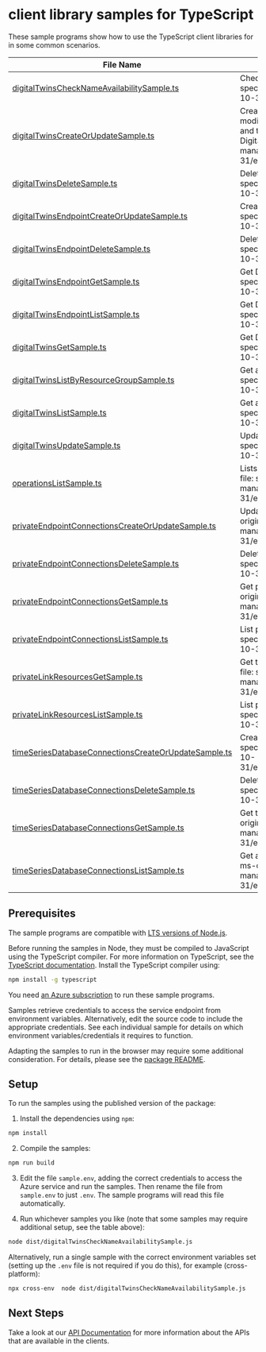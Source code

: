 # client library samples for TypeScript

These sample programs show how to use the TypeScript client libraries for in some common scenarios.

| **File Name**                                                                                             | **Description**                                                                                                                                                                                                                                                                                                                                                                                                |
| --------------------------------------------------------------------------------------------------------- | -------------------------------------------------------------------------------------------------------------------------------------------------------------------------------------------------------------------------------------------------------------------------------------------------------------------------------------------------------------------------------------------------------------- |
| [digitalTwinsCheckNameAvailabilitySample.ts][digitaltwinschecknameavailabilitysample]                     | Check if a DigitalTwinsInstance name is available. x-ms-original-file: specification/digitaltwins/resource-manager/Microsoft.DigitalTwins/stable/2022-10-31/examples/DigitalTwinsCheckNameAvailability_example.json                                                                                                                                                                                            |
| [digitalTwinsCreateOrUpdateSample.ts][digitaltwinscreateorupdatesample]                                   | Create or update the metadata of a DigitalTwinsInstance. The usual pattern to modify a property is to retrieve the DigitalTwinsInstance and security metadata, and then combine them with the modified values in a new body to update the DigitalTwinsInstance. x-ms-original-file: specification/digitaltwins/resource-manager/Microsoft.DigitalTwins/stable/2022-10-31/examples/DigitalTwinsPut_example.json |
| [digitalTwinsDeleteSample.ts][digitaltwinsdeletesample]                                                   | Delete a DigitalTwinsInstance. x-ms-original-file: specification/digitaltwins/resource-manager/Microsoft.DigitalTwins/stable/2022-10-31/examples/DigitalTwinsDelete_example.json                                                                                                                                                                                                                               |
| [digitalTwinsEndpointCreateOrUpdateSample.ts][digitaltwinsendpointcreateorupdatesample]                   | Create or update DigitalTwinsInstance endpoint. x-ms-original-file: specification/digitaltwins/resource-manager/Microsoft.DigitalTwins/stable/2022-10-31/examples/DigitalTwinsEndpointPut_example.json                                                                                                                                                                                                         |
| [digitalTwinsEndpointDeleteSample.ts][digitaltwinsendpointdeletesample]                                   | Delete a DigitalTwinsInstance endpoint. x-ms-original-file: specification/digitaltwins/resource-manager/Microsoft.DigitalTwins/stable/2022-10-31/examples/DigitalTwinsEndpointDelete_example.json                                                                                                                                                                                                              |
| [digitalTwinsEndpointGetSample.ts][digitaltwinsendpointgetsample]                                         | Get DigitalTwinsInstances Endpoint. x-ms-original-file: specification/digitaltwins/resource-manager/Microsoft.DigitalTwins/stable/2022-10-31/examples/DigitalTwinsEndpointGet_example.json                                                                                                                                                                                                                     |
| [digitalTwinsEndpointListSample.ts][digitaltwinsendpointlistsample]                                       | Get DigitalTwinsInstance Endpoints. x-ms-original-file: specification/digitaltwins/resource-manager/Microsoft.DigitalTwins/stable/2022-10-31/examples/DigitalTwinsEndpointsGet_example.json                                                                                                                                                                                                                    |
| [digitalTwinsGetSample.ts][digitaltwinsgetsample]                                                         | Get DigitalTwinsInstances resource. x-ms-original-file: specification/digitaltwins/resource-manager/Microsoft.DigitalTwins/stable/2022-10-31/examples/DigitalTwinsGet_example.json                                                                                                                                                                                                                             |
| [digitalTwinsListByResourceGroupSample.ts][digitaltwinslistbyresourcegroupsample]                         | Get all the DigitalTwinsInstances in a resource group. x-ms-original-file: specification/digitaltwins/resource-manager/Microsoft.DigitalTwins/stable/2022-10-31/examples/DigitalTwinsListByResourceGroup_example.json                                                                                                                                                                                          |
| [digitalTwinsListSample.ts][digitaltwinslistsample]                                                       | Get all the DigitalTwinsInstances in a subscription. x-ms-original-file: specification/digitaltwins/resource-manager/Microsoft.DigitalTwins/stable/2022-10-31/examples/DigitalTwinsList_example.json                                                                                                                                                                                                           |
| [digitalTwinsUpdateSample.ts][digitaltwinsupdatesample]                                                   | Update metadata of DigitalTwinsInstance. x-ms-original-file: specification/digitaltwins/resource-manager/Microsoft.DigitalTwins/stable/2022-10-31/examples/DigitalTwinsPatch_example.json                                                                                                                                                                                                                      |
| [operationsListSample.ts][operationslistsample]                                                           | Lists all of the available DigitalTwins service REST API operations. x-ms-original-file: specification/digitaltwins/resource-manager/Microsoft.DigitalTwins/stable/2022-10-31/examples/DigitalTwinsOperationsList_example.json                                                                                                                                                                                 |
| [privateEndpointConnectionsCreateOrUpdateSample.ts][privateendpointconnectionscreateorupdatesample]       | Update the status of a private endpoint connection with the given name. x-ms-original-file: specification/digitaltwins/resource-manager/Microsoft.DigitalTwins/stable/2022-10-31/examples/PrivateEndpointConnectionPut_example.json                                                                                                                                                                            |
| [privateEndpointConnectionsDeleteSample.ts][privateendpointconnectionsdeletesample]                       | Delete private endpoint connection with the specified name. x-ms-original-file: specification/digitaltwins/resource-manager/Microsoft.DigitalTwins/stable/2022-10-31/examples/PrivateEndpointConnectionDelete_example.json                                                                                                                                                                                     |
| [privateEndpointConnectionsGetSample.ts][privateendpointconnectionsgetsample]                             | Get private endpoint connection properties for the given private endpoint. x-ms-original-file: specification/digitaltwins/resource-manager/Microsoft.DigitalTwins/stable/2022-10-31/examples/PrivateEndpointConnectionByConnectionName_example.json                                                                                                                                                            |
| [privateEndpointConnectionsListSample.ts][privateendpointconnectionslistsample]                           | List private endpoint connection properties. x-ms-original-file: specification/digitaltwins/resource-manager/Microsoft.DigitalTwins/stable/2022-10-31/examples/PrivateEndpointConnectionsList_example.json                                                                                                                                                                                                     |
| [privateLinkResourcesGetSample.ts][privatelinkresourcesgetsample]                                         | Get the specified private link resource for the given Digital Twin. x-ms-original-file: specification/digitaltwins/resource-manager/Microsoft.DigitalTwins/stable/2022-10-31/examples/PrivateLinkResourcesByGroupId_example.json                                                                                                                                                                               |
| [privateLinkResourcesListSample.ts][privatelinkresourceslistsample]                                       | List private link resources for given Digital Twin. x-ms-original-file: specification/digitaltwins/resource-manager/Microsoft.DigitalTwins/stable/2022-10-31/examples/PrivateLinkResourcesList_example.json                                                                                                                                                                                                    |
| [timeSeriesDatabaseConnectionsCreateOrUpdateSample.ts][timeseriesdatabaseconnectionscreateorupdatesample] | Create or update a time series database connection. x-ms-original-file: specification/digitaltwins/resource-manager/Microsoft.DigitalTwins/stable/2022-10-31/examples/TimeSeriesDatabaseConnectionsPut_WithUserIdentity_example.json                                                                                                                                                                           |
| [timeSeriesDatabaseConnectionsDeleteSample.ts][timeseriesdatabaseconnectionsdeletesample]                 | Delete a time series database connection. x-ms-original-file: specification/digitaltwins/resource-manager/Microsoft.DigitalTwins/stable/2022-10-31/examples/TimeSeriesDatabaseConnectionsDelete_example.json                                                                                                                                                                                                   |
| [timeSeriesDatabaseConnectionsGetSample.ts][timeseriesdatabaseconnectionsgetsample]                       | Get the description of an existing time series database connection. x-ms-original-file: specification/digitaltwins/resource-manager/Microsoft.DigitalTwins/stable/2022-10-31/examples/TimeSeriesDatabaseConnectionsGet_example.json                                                                                                                                                                            |
| [timeSeriesDatabaseConnectionsListSample.ts][timeseriesdatabaseconnectionslistsample]                     | Get all existing time series database connections for this DigitalTwins instance. x-ms-original-file: specification/digitaltwins/resource-manager/Microsoft.DigitalTwins/stable/2022-10-31/examples/TimeSeriesDatabaseConnectionsList_example.json                                                                                                                                                             |

## Prerequisites

The sample programs are compatible with [LTS versions of Node.js](https://github.com/nodejs/release#release-schedule).

Before running the samples in Node, they must be compiled to JavaScript using the TypeScript compiler. For more information on TypeScript, see the [TypeScript documentation][typescript]. Install the TypeScript compiler using:

```bash
npm install -g typescript
```

You need [an Azure subscription][freesub] to run these sample programs.

Samples retrieve credentials to access the service endpoint from environment variables. Alternatively, edit the source code to include the appropriate credentials. See each individual sample for details on which environment variables/credentials it requires to function.

Adapting the samples to run in the browser may require some additional consideration. For details, please see the [package README][package].

## Setup

To run the samples using the published version of the package:

1. Install the dependencies using `npm`:

```bash
npm install
```

2. Compile the samples:

```bash
npm run build
```

3. Edit the file `sample.env`, adding the correct credentials to access the Azure service and run the samples. Then rename the file from `sample.env` to just `.env`. The sample programs will read this file automatically.

4. Run whichever samples you like (note that some samples may require additional setup, see the table above):

```bash
node dist/digitalTwinsCheckNameAvailabilitySample.js
```

Alternatively, run a single sample with the correct environment variables set (setting up the `.env` file is not required if you do this), for example (cross-platform):

```bash
npx cross-env  node dist/digitalTwinsCheckNameAvailabilitySample.js
```

## Next Steps

Take a look at our [API Documentation][apiref] for more information about the APIs that are available in the clients.

[digitaltwinschecknameavailabilitysample]: https://github.com/Azure/azure-sdk-for-js/blob/main/sdk/digitaltwins/arm-digitaltwins/samples/v3/typescript/src/digitalTwinsCheckNameAvailabilitySample.ts
[digitaltwinscreateorupdatesample]: https://github.com/Azure/azure-sdk-for-js/blob/main/sdk/digitaltwins/arm-digitaltwins/samples/v3/typescript/src/digitalTwinsCreateOrUpdateSample.ts
[digitaltwinsdeletesample]: https://github.com/Azure/azure-sdk-for-js/blob/main/sdk/digitaltwins/arm-digitaltwins/samples/v3/typescript/src/digitalTwinsDeleteSample.ts
[digitaltwinsendpointcreateorupdatesample]: https://github.com/Azure/azure-sdk-for-js/blob/main/sdk/digitaltwins/arm-digitaltwins/samples/v3/typescript/src/digitalTwinsEndpointCreateOrUpdateSample.ts
[digitaltwinsendpointdeletesample]: https://github.com/Azure/azure-sdk-for-js/blob/main/sdk/digitaltwins/arm-digitaltwins/samples/v3/typescript/src/digitalTwinsEndpointDeleteSample.ts
[digitaltwinsendpointgetsample]: https://github.com/Azure/azure-sdk-for-js/blob/main/sdk/digitaltwins/arm-digitaltwins/samples/v3/typescript/src/digitalTwinsEndpointGetSample.ts
[digitaltwinsendpointlistsample]: https://github.com/Azure/azure-sdk-for-js/blob/main/sdk/digitaltwins/arm-digitaltwins/samples/v3/typescript/src/digitalTwinsEndpointListSample.ts
[digitaltwinsgetsample]: https://github.com/Azure/azure-sdk-for-js/blob/main/sdk/digitaltwins/arm-digitaltwins/samples/v3/typescript/src/digitalTwinsGetSample.ts
[digitaltwinslistbyresourcegroupsample]: https://github.com/Azure/azure-sdk-for-js/blob/main/sdk/digitaltwins/arm-digitaltwins/samples/v3/typescript/src/digitalTwinsListByResourceGroupSample.ts
[digitaltwinslistsample]: https://github.com/Azure/azure-sdk-for-js/blob/main/sdk/digitaltwins/arm-digitaltwins/samples/v3/typescript/src/digitalTwinsListSample.ts
[digitaltwinsupdatesample]: https://github.com/Azure/azure-sdk-for-js/blob/main/sdk/digitaltwins/arm-digitaltwins/samples/v3/typescript/src/digitalTwinsUpdateSample.ts
[operationslistsample]: https://github.com/Azure/azure-sdk-for-js/blob/main/sdk/digitaltwins/arm-digitaltwins/samples/v3/typescript/src/operationsListSample.ts
[privateendpointconnectionscreateorupdatesample]: https://github.com/Azure/azure-sdk-for-js/blob/main/sdk/digitaltwins/arm-digitaltwins/samples/v3/typescript/src/privateEndpointConnectionsCreateOrUpdateSample.ts
[privateendpointconnectionsdeletesample]: https://github.com/Azure/azure-sdk-for-js/blob/main/sdk/digitaltwins/arm-digitaltwins/samples/v3/typescript/src/privateEndpointConnectionsDeleteSample.ts
[privateendpointconnectionsgetsample]: https://github.com/Azure/azure-sdk-for-js/blob/main/sdk/digitaltwins/arm-digitaltwins/samples/v3/typescript/src/privateEndpointConnectionsGetSample.ts
[privateendpointconnectionslistsample]: https://github.com/Azure/azure-sdk-for-js/blob/main/sdk/digitaltwins/arm-digitaltwins/samples/v3/typescript/src/privateEndpointConnectionsListSample.ts
[privatelinkresourcesgetsample]: https://github.com/Azure/azure-sdk-for-js/blob/main/sdk/digitaltwins/arm-digitaltwins/samples/v3/typescript/src/privateLinkResourcesGetSample.ts
[privatelinkresourceslistsample]: https://github.com/Azure/azure-sdk-for-js/blob/main/sdk/digitaltwins/arm-digitaltwins/samples/v3/typescript/src/privateLinkResourcesListSample.ts
[timeseriesdatabaseconnectionscreateorupdatesample]: https://github.com/Azure/azure-sdk-for-js/blob/main/sdk/digitaltwins/arm-digitaltwins/samples/v3/typescript/src/timeSeriesDatabaseConnectionsCreateOrUpdateSample.ts
[timeseriesdatabaseconnectionsdeletesample]: https://github.com/Azure/azure-sdk-for-js/blob/main/sdk/digitaltwins/arm-digitaltwins/samples/v3/typescript/src/timeSeriesDatabaseConnectionsDeleteSample.ts
[timeseriesdatabaseconnectionsgetsample]: https://github.com/Azure/azure-sdk-for-js/blob/main/sdk/digitaltwins/arm-digitaltwins/samples/v3/typescript/src/timeSeriesDatabaseConnectionsGetSample.ts
[timeseriesdatabaseconnectionslistsample]: https://github.com/Azure/azure-sdk-for-js/blob/main/sdk/digitaltwins/arm-digitaltwins/samples/v3/typescript/src/timeSeriesDatabaseConnectionsListSample.ts
[apiref]: https://docs.microsoft.com/javascript/api/@azure/arm-digitaltwins?view=azure-node-preview
[freesub]: https://azure.microsoft.com/free/
[package]: https://github.com/Azure/azure-sdk-for-js/tree/main/sdk/digitaltwins/arm-digitaltwins/README.md
[typescript]: https://www.typescriptlang.org/docs/home.html